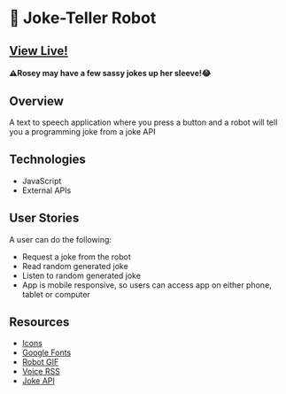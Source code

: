 # 🤖 Joke-Teller Robot

## [View Live!](https://apang20.github.io/joke-teller/) 
#### ⚠️Rosey may have a few sassy jokes up her sleeve!😂



## Overview
A text to speech application where you press a button and a robot will tell you a programming joke from a joke API





## Technologies 
- JavaScript  
- External APIs




## User Stories
A user can do the following: 
- Request a joke from the robot
- Read random generated joke
- Listen to random generated joke 
- App is mobile responsive, so users can access app on either phone, tablet or computer




## Resources
- [Icons](https://fontawesome.com/)
- [Google Fonts](https://fonts.google.com/)
- [Robot GIF](https://giphy.com/gifs/robot-cinema-4d-eyedesyn-3o7abtn7DuREEpsyWY) 
- [Voice RSS](http://www.voicerss.org/) 
- [Joke API](https://sv443.net/jokeapi/v2/) 


